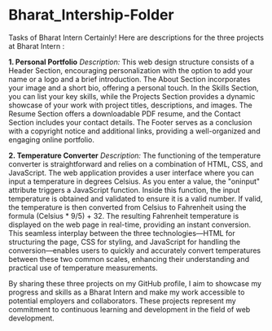 # Bharat_Intership-Folder
Tasks of Bharat Intern 
Certainly! Here are descriptions for the three projects at Bharat Intern :

**1. Personal Portfolio**
*Description:*
This web design structure consists of a Header Section, encouraging personalization with the option to add your name or a logo and a brief introduction. The About Section incorporates your image and a short bio, offering a personal touch. In the Skills Section, you can list your key skills, while the Projects Section provides a dynamic showcase of your work with project titles, descriptions, and images. The Resume Section offers a downloadable PDF resume, and the Contact Section includes your contact details. The Footer serves as a conclusion with a copyright notice and additional links, providing a well-organized and engaging online portfolio.

**2. Temperature Converter**
*Description:*
The functioning of the temperature converter is straightforward and relies on a combination of HTML, CSS, and JavaScript. The web application provides a user interface where you can input a temperature in degrees Celsius. As you enter a value, the "oninput" attribute triggers a JavaScript function. Inside this function, the input temperature is obtained and validated to ensure it is a valid number. If valid, the temperature is then converted from Celsius to Fahrenheit using the formula (Celsius * 9/5) + 32. The resulting Fahrenheit temperature is displayed on the web page in real-time, providing an instant conversion. This seamless interplay between the three technologies—HTML for structuring the page, CSS for styling, and JavaScript for handling the conversion—enables users to quickly and accurately convert temperatures between these two common scales, enhancing their understanding and practical use of temperature measurements.

By sharing these three projects on my GitHub profile, I aim to showcase my progress and skills as a Bharat Intern and make my work accessible to potential employers and collaborators. These projects represent my commitment to continuous learning and development in the field of web development.

